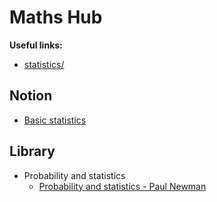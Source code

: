 # Maths Hub

**Useful links:**

- [statistics/](statistics/statistics.md)

## Notion

- [Basic statistics](notion/20220517170916_basic-statistics.md)

## Library

- Probability and statistics
  - [Probability and statistics - Paul Newman](../bibliography/index/probability-and-statistics-tid-ies.mdtics-tid-ies.md)

